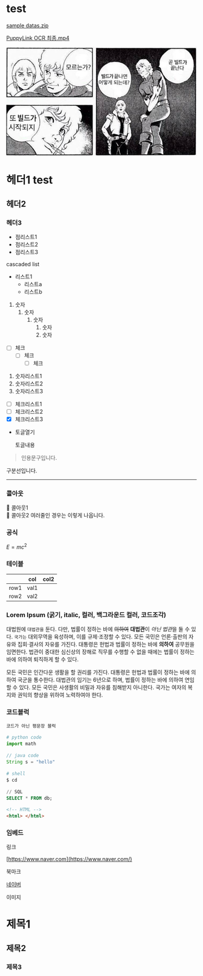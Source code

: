 # test

[sample datas.zip](test%20bc62e195b9e0472c886a0fe14265ac34/sample_datas.zip)

[PuppyLink OCR 최종.mp4](test%20bc62e195b9e0472c886a0fe14265ac34/PuppyLink_OCR_%25EC%25B5%259C%25EC%25A2%2585.mp4)

![C8E4C5.png](test%20bc62e195b9e0472c886a0fe14265ac34/C8E4312E-BEA6-4210-93F1-718D5C1724C5.png)

# 헤더1 test

## 헤더2

### 헤더3

- 점리스트1
- 점리스트2
- 점리스트3

cascaded list

- 리스트1
    - 리스트a
    - 리스트b
1. 숫자
    1. 숫자
        1. 숫자
            1. 숫자
            2. 숫자
- [ ]  체크
    - [ ]  체크
        - [ ]  체크
    
1. 숫자리스트1
2. 숫자리스트2
3. 숫자리스트3

- [ ]  체크리스트1
- [ ]  체크리스트2
- [x]  체크리스트3

- 토글열기
    
    토글내용
    

> 인용문구입니다.
> 

구분선입니다.

---

### 콜아웃

<aside>
📌 콜아웃1

</aside>

<aside>
🎒 콜아웃2
여러줄인 경우는
이렇게 나옵니다.

</aside>

### 공식

$E=mc^2$

### 테이블

|  | col | col2 |
| --- | --- | --- |
| row1 | val1 |  |
| row2 | val2 |  |

### Lorem Ipsum (굵기, italic, 컬러, 백그라운드 컬러, 코드조각)

대법원에 `대법관을` 둔다. 다만, 법률이 정하는 바에 ~~의하여~~ **대법관**이 *아닌 법관*을 둘 수 있다. `국가는` 대외무역을 육성하며, 이를 규제·조정할 수 있다. 모든 국민은 언론·출판의 자유와 집회·결사의 자유를 가진다. 대통령은 헌법과 법률이 정하는 바에 **의하여** 공무원을 임면한다. 법관이 중대한 심신상의 장해로 직무를 수행할 수 없을 때에는 법률이 정하는 바에 의하여 퇴직하게 할 수 있다.

모든 국민은 인간다운 생활을 할 권리를 가진다. 대통령은 헌법과 법률이 정하는 바에 의하여 국군을 통수한다. 대법관의 임기는 6년으로 하며, 법률이 정하는 바에 의하여 연임할 수 있다. 모든 국민은 사생활의 비밀과 자유를 침해받지 아니한다. 국가는 여자의 복지와 권익의 향상을 위하여 노력하여야 한다.

### 코드블럭

```
코드가 아닌 평문장 블럭
```

```python
# python code
import math
```

```java
// java code
String s = "hello"
```

```bash
# shell
$ cd
```

```sql
// SQL
SELECT * FROM db;
```

```html
<!-- HTML -->
<html> </html>
```

### 임베드

링크

[https://www.naver.com](https://www.naver.com/)

북마크

[네이버](https://www.naver.com/)

이미지

# 제목1

## 제목2

### 제목3
